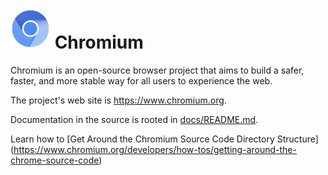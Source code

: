 # ![Logo](chrome/app/theme/chromium/product_logo_64.png) Chromium 

Chromium is an open-source browser project that aims to build a safer, faster, 
and more stable way for all users to experience the web. 

The project's web site is https://www.chromium.org.

Documentation in the source is rooted in [docs/README.md](docs/README.md).

Learn how to [Get Around the Chromium Source Code Directory Structure] 
(https://www.chromium.org/developers/how-tos/getting-around-the-chrome-source-code) 
